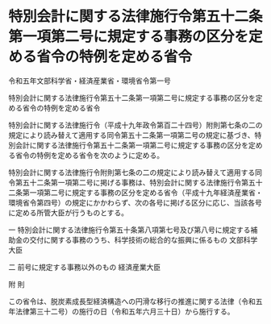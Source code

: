 # 特別会計に関する法律施行令第五十二条第一項第二号に規定する事務の区分を定める省令の特例を定める省令

令和五年文部科学省・経済産業省・環境省令第一号

特別会計に関する法律施行令第五十二条第一項第二号に規定する事務の区分を定める省令の特例を定める省令

特別会計に関する法律施行令（平成十九年政令第百二十四号）附則第七条の二の規定により読み替えて適用する同令第五十二条第一項第二号の規定に基づき、特別会計に関する法律施行令第五十二条第一項第二号に規定する事務の区分を定める省令の特例を定める省令を次のように定める。

特別会計に関する法律施行令附則第七条の二の規定により読み替えて適用する同令第五十二条第一項第二号に掲げる事務は、特別会計に関する法律施行令第五十二条第一項第二号に規定する事務の区分を定める省令（平成十九年経済産業省・環境省令第四号）の規定にかかわらず、次の各号に掲げる区分に応じ、当該各号に定める所管大臣が行うものとする。

一 特別会計に関する法律施行令第五十条第八項第七号及び第八号に規定する補助金の交付に関する事務のうち、科学技術の総合的な振興に係るもの 文部科学大臣

二 前号に規定する事務以外のもの 経済産業大臣

附 則

この省令は、脱炭素成長型経済構造への円滑な移行の推進に関する法律（令和五年法律第三十二号）の施行の日（令和五年六月三十日）から施行する。
